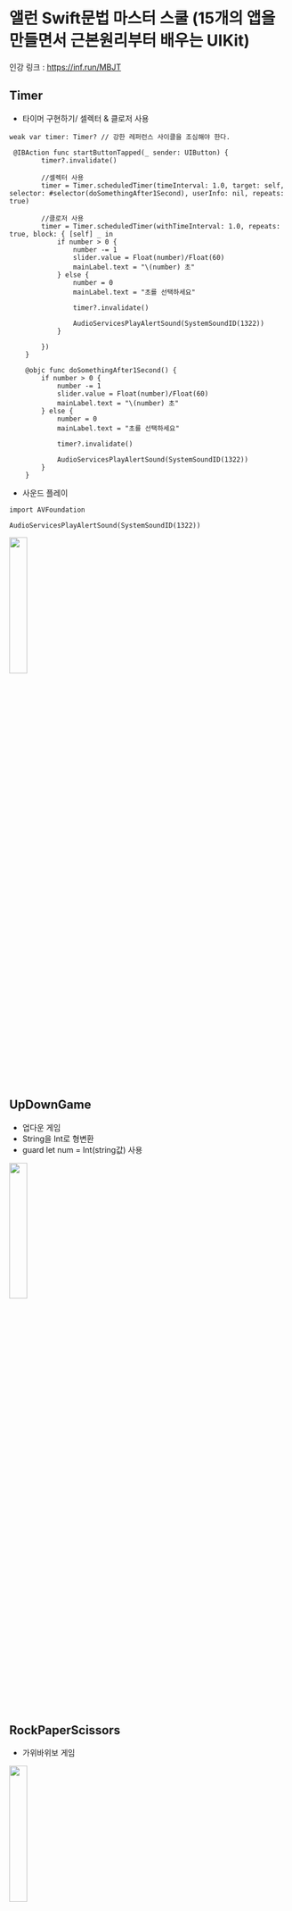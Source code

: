 # 앨런 Swift문법 마스터 스쿨 (15개의 앱을 만들면서 근본원리부터 배우는 UIKit)
인강 링크 : https://inf.run/MBJT

## Timer
- 타이머 구현하기/ 셀렉터 & 클로저 사용
```
weak var timer: Timer? // 강한 레퍼런스 사이클을 조심해야 한다.

 @IBAction func startButtonTapped(_ sender: UIButton) {
        timer?.invalidate()
        
        //셀렉터 사용
        timer = Timer.scheduledTimer(timeInterval: 1.0, target: self, selector: #selector(doSomethingAfter1Second), userInfo: nil, repeats: true)
       
        //클로저 사용
        timer = Timer.scheduledTimer(withTimeInterval: 1.0, repeats: true, block: { [self] _ in
            if number > 0 {
                number -= 1
                slider.value = Float(number)/Float(60)
                mainLabel.text = "\(number) 초"
            } else {
                number = 0
                mainLabel.text = "초를 선택하세요"

                timer?.invalidate()

                AudioServicesPlayAlertSound(SystemSoundID(1322))
            }

        })
    }
    
    @objc func doSomethingAfter1Second() {
        if number > 0 {
            number -= 1
            slider.value = Float(number)/Float(60)
            mainLabel.text = "\(number) 초"
        } else {
            number = 0
            mainLabel.text = "초를 선택하세요"
            
            timer?.invalidate()
            
            AudioServicesPlayAlertSound(SystemSoundID(1322))
        }
    }
```
- 사운드 플레이 
```
import AVFoundation

AudioServicesPlayAlertSound(SystemSoundID(1322))
```
<img src="https://github.com/ryan2414/Create_App_Allen/assets/75060346/710665fe-a4f4-483c-980a-b8fd184136d7" width="25%" height="25%">

## UpDownGame
- 업다운 게임
- String을 Int로 형변환
- guard let num = Int(string값) 사용
<img src="https://github.com/ryan2414/Create_App_Allen/assets/75060346/0092048a-b488-4034-b5a4-f05e792c3c21" width="25%" height="25%">

## RockPaperScissors
- 가위바위보 게임
<img src="https://github.com/ryan2414/Create_App_Allen/assets/75060346/f9543b8e-2b96-4c72-b8b1-09ef67e737ed)" width="25%" height="25%">

## DiceGame
- 버튼을 누르면 랜덤으로 다이스 이미지 바꾸기
<img src ="https://github.com/ryan2414/Create_App_Allen/assets/75060346/2136f482-61f7-47ba-bd43-36de0b1917bb" width="25%" height="25%">

## MyFirstApp
- 단순 버튼을 누르면 텍스트 바꾸기
<img src="https://github.com/ryan2414/Create_App_Allen/assets/75060346/060e28c4-917b-47d8-97ce-d287937fb92b" width="25%" height="25%">
